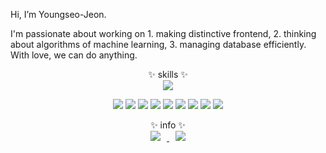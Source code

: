 Hi, I’m Youngseo-Jeon.

I'm passionate about working on 1. making distinctive frontend, 2. thinking about algorithms of machine learning, 3. managing database efficiently.
With love, we can do anything.



<div align="center">✨ skills ✨</div>


<div align = "center"> 
<img src="https://img.shields.io/badge/Microsoft-red?style=flat-square&logo=Microsoft&logoColor=white"/></a>

<img src="https://img.shields.io/badge/Python-darkblue?style=flat-square&logo=python&logoColor=white"/></a> <img src="https://img.shields.io/badge/Pytorch-red?style=flat-square&logo=Pytorch&logoColor=white"/></a> <img src="https://img.shields.io/badge/C-red?style=flat-square&logo=C&logoColor=white"/></a> <img src="https://img.shields.io/badge/React-skyblue?style=flat-square&logo=React&logoColor=white"/></a> <img src="https://img.shields.io/badge/Node.js-black?style=flat-square&logo=Node.js&logoColor=white"/></a> <img src="https://img.shields.io/badge/Amazon AWS-deepgreen?style=flat-square&logo=Amazon AWS&logoColor=white"/></a> <img src="https://img.shields.io/badge/Linux-yellow?style=flat-square&logo=Linux&logoColor=white"/></a> <img src="https://img.shields.io/badge/SQLite-purple?style=flat-square&logo=SQLite&logoColor=white"/></a> <img src=https://img.shields.io/badge/-passion-pink /> 

</div>

<div align="center">✨ info ✨</div>
<div align="center">
<a href='https://www.instagram.com/jeon__youngseo/?hl=ko'>
<img 
        src="http://img.shields.io/badge/-Instagram-black?style=flat&logo=Instagram&link=https://instagram.com/alpox.dev/"
        style="height : auto; margin-left : 10px; margin-right : 10px;"/>
</a>
<a href="https://velog.io/@jeon_ys">
    <img 
        src="http://img.shields.io/badge/-Tech%20Blog-655ced?style=flat&logo=github&link=https://alpox.kr"
        style="height : auto; margin-left : 10px; margin-right : 10px;"/>
</a>
</div>

